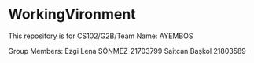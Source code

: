 # WorkingVironment
This repository is for CS102/G2B/Team Name: AYEMBOS

Group Members:
Ezgi Lena SÖNMEZ-21703799
Saitcan Başkol 21803589
